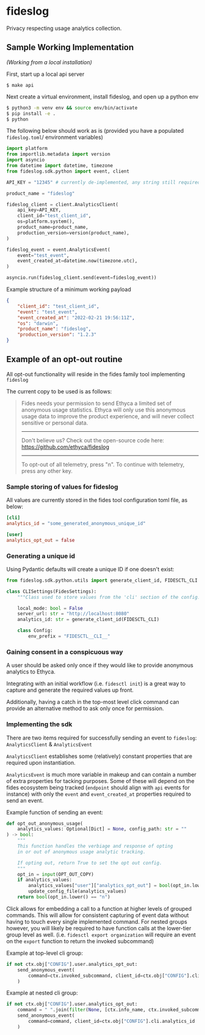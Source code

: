 # fideslog
Privacy respecting usage analytics collection.


## Sample Working Implementation
_(Working from a local installation)_

First, start up a local api server
```
$ make api
```

Next create a virtual environment, install fideslog, and open up a python env
```bash
$ python3 -m venv env && source env/bin/activate
$ pip install -e .
$ python
```

The following below should work as is (provided you have a populated `fideslog.toml`/ environment variables)
```python
import platform
from importlib.metadata import version
import asyncio
from datetime import datetime, timezone
from fideslog.sdk.python import event, client

API_KEY = "12345" # currently de-implemented, any string still required

product_name = "fideslog"

fideslog_client = client.AnalyticsClient(
    api_key=API_KEY,
    client_id="test_client_id",
    os=platform.system(),
    product_name=product_name,
    production_version=version(product_name),
)

fideslog_event = event.AnalyticsEvent(
    event="test_event",
    event_created_at=datetime.now(timezone.utc),
)

asyncio.run(fideslog_client.send(event=fideslog_event))
```

Example structure of a minimum working payload
```json
{
    "client_id": "test_client_id",
    "event": "test_event",
    "event_created_at": "2022-02-21 19:56:11Z",
    "os": "darwin",
    "product_name": "fideslog",
    "production_version": "1.2.3"
}
```


## Example of an opt-out routine

All opt-out functionality will reside in the fides family tool implementing `fideslog`

The current copy to be used is as follows:
> Fides needs your permission to send Ethyca a limited set of anonymous usage statistics.
> Ethyca will only use this anonymous usage data to improve the product experience, and will never collect sensitive or personal data.
> 
> ***
> Don't believe us? Check out the open-source code here:
>     https://github.com/ethyca/fideslog 
> ***
> 
> To opt-out of all telemetry, press "n". To continue with telemetry, press any other key.


### Sample storing of values for fideslog
All values are currently stored in the fides tool configuration toml file, as below:
```toml
[cli]
analytics_id = "some_generated_anonymous_unique_id"

[user]
analytics_opt_out = false
```


### Generating a unique id

Using Pydantic defaults will create a unique ID if one doesn't exist:

```python
from fideslog.sdk.python.utils import generate_client_id, FIDESCTL_CLI

class CLISettings(FidesSettings):
    """Class used to store values from the 'cli' section of the config."""

    local_mode: bool = False
    server_url: str = "http://localhost:8080"
    analytics_id: str = generate_client_id(FIDESCTL_CLI)

    class Config:
        env_prefix = "FIDESCTL__CLI__"
```


### Gaining consent in a conspicuous way


A user should be asked only once if they would like to provide anonymous analytics to Ethyca.

Integrating with an initial workflow (i.e. `fidesctl init`) is a great way to capture and generate the required values up front.

Additionally, having a catch in the top-most level click command can provide an alternative method to ask only once for permission.


### Implementing the sdk

There are two items required for successfully sending an event to `fideslog`: `AnalyticsClient` & `AnalyticsEvent`

`AnalyticsClient` establishes some (relatively) constant properties that are required upon instantiation.

`AnalyticsEvent` is much more variable in makeup and can contain a number of extra properties for tacking purposes. Some of these will depend on the fides ecosystem being tracked (`endpoint` should align with `api` events for instance) with only the `event` and `event_created_at` properties required to send an event.

Example function of sending an event:
```python
def opt_out_anonymous_usage(
    analytics_values: Optional[Dict] = None, config_path: str = ""
) -> bool:
    """
    This function handles the verbiage and response of opting
    in or out of anonymous usage analytic tracking.

    If opting out, return True to set the opt out config.
    """
    opt_in = input(OPT_OUT_COPY)
    if analytics_values:
        analytics_values["user"]["analytics_opt_out"] = bool(opt_in.lower() == "n")
        update_config_file(analytics_values)
    return bool(opt_in.lower() == "n")
```


Click allows for embedding a call to a function at higher levels of grouped commands. This will allow for consistent capturing of event data without having to touch every single implemented command. For nested groups however, you will likely be required to have function calls at the lower-tier group level as well. (i.e. `fidesctl export organization` will require an event on the `export` function to return the invoked subcommand)

Example at top-level cli group:
```python
if not ctx.obj["CONFIG"].user.analytics_opt_out:
    send_anonymous_event(
        command=ctx.invoked_subcommand, client_id=ctx.obj["CONFIG"].cli.analytics_id
    )
```

Example at nested cli group:
```python
if not ctx.obj["CONFIG"].user.analytics_opt_out:
    command = " ".join(filter(None, [ctx.info_name, ctx.invoked_subcommand]))
    send_anonymous_event(
        command=command, client_id=ctx.obj["CONFIG"].cli.analytics_id
    )
```
